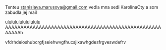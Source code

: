 Tenteu stanislava.marusova@gmail.com
vedla mna sedi KarolinaOty a som zabudla jej mail

uiuiuiuiuiuiuiuiuiu AAAAAAAAAAAAAAAAAAAAAAAAAAAAAAAAAAAAAAAAAAAAAAAAAAAAAAAAh

vfdrhdeioshubcrgfjseiehwvgfhucsjixawhgdesfrgveswdefrv